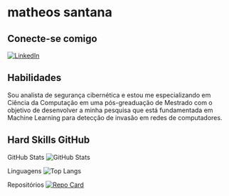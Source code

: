 # matheos santana

## Conecte-se comigo
[![LinkedIn](https://img.shields.io/badge/LinkedIn-0077B5?style=for-the-badge&logo=linkedin&logoColor=white)](https://www.linkedin.com/in/matheossantana/)

## Habilidades
Sou analista de segurança cibernética e estou me especializando em Ciência da Computação em uma pós-greaduação de Mestrado com o objetivo de desenvolver a minha pesquisa que está fundamentada em Machine Learning para detecção de invasão em redes de computadores.
## Hard Skills GitHub

GitHub Stats
![GitHub Stats](https://github-readme-stats.vercel.app/api?username=matheossantana&theme=transparent&bg_color=000&border_color=30A3DC&show_icons=true&icon_color=30A3DC&title_color=E94D5F&text_color=FFF)

Linguagens
![Top Langs](https://github-readme-stats-git-masterrstaa-rickstaa.vercel.app/api/top-langs/?username=matheossantana&layout=compact&bg_color=000&border_color=30A3DC&title_color=E94D5F&text_color=FFF)

Repositórios
[![Repo Card](https://github-readme-stats.vercel.app/api/pin/?username=matheossantana&repo=SegurancaCibernetica&bg_color=000&border_color=30A3DC&show_icons=true&icon_color=30A3DC&title_color=E94D5F&text_color=FFF)](https://github.com/matheossantana/SEUREPOSITORIO)
